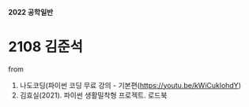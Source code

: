 #### 2022 공학일반
# 2108 김준석
from
1. 나도코딩(파이썬 코딩 무료 강의 - 기본편(https://youtu.be/kWiCuklohdY)
2. 김효실(2021). 파이썬 생활밀착형 프로젝트. 로드북
